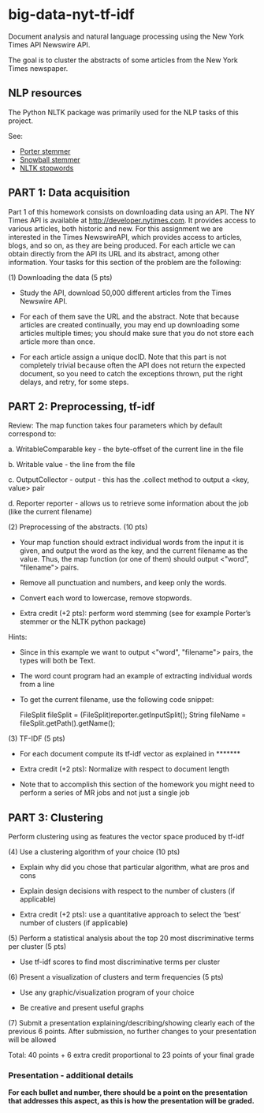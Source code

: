 big-data-nyt-tf-idf
===================

Document analysis and natural language processing using the New York Times API Newswire API.

The goal is to cluster the abstracts of some articles from the New York Times newspaper.

## NLP resources
The Python NLTK package was primarily used for the NLP tasks of this project.

See:
* [Porter stemmer](http://www.nltk.org/api/nltk.stem.html#module-nltk.stem.porter)
* [Snowball stemmer](http://www.nltk.org/api/nltk.stem.html#nltk.stem.snowball.SnowballStemmer)
* [NLTK stopwords](http://stackoverflow.com/questions/19130512/stopword-removal-with-nltk)

## PART 1: Data acquisition

Part 1 of this homework consists on downloading data using an API. The NY Times API is available at http://developer.nytimes.com. It provides access to various articles, both historic and new. For this assignment we are interested in the Times NewswireAPI, which provides access to articles, blogs, and so on, as they are being produced. For each article we can obtain directly from the API its URL and its abstract, among other information. Your tasks for this section of the problem are the following:


(1) Downloading the data (5 pts)

- Study the API, download 50,000 different articles from the Times Newswire API.

- For each of them save the URL and the abstract. Note that because articles are created continually, you may end up downloading some articles multiple times; you should make sure that you do not store each article more than once. 

- For each article assign a unique docID. Note that this part is not completely trivial because often the API does not return the expected document, so you need to catch the exceptions thrown, put the right delays, and retry, for some steps.


## PART 2: Preprocessing, tf-idf


Review: The map function takes four parameters which by default correspond to:

a. WritableComparable key - the byte-offset of the current line in the file

b. Writable value - the line from the file

c. OutputCollector - output - this has the .collect method to output a <key, value> pair

d. Reporter reporter - allows us to retrieve some information about the job (like the current filename) 


 (2) Preprocessing of the abstracts. (10 pts)

- Your map function should extract individual words from the input it is given, and output the word as the key, and the current filename as the value. Thus, the map function (or one of them) should output <"word", "filename"> pairs. 

- Remove all punctuation and numbers, and keep only the words. 

- Convert each word to lowercase, remove stopwords.

- Extra credit (+2 pts): perform word stemming (see for example Porter’s stemmer or the NLTK python package)


Hints:

* Since in this example we want to output <"word", "filename"> pairs, the types will both be Text.

* The word count program had an example of extracting individual words from a line

* To get the current filename, use the following code snippet:

    FileSplit fileSplit = (FileSplit)reporter.getInputSplit();
    String fileName = fileSplit.getPath().getName();



(3) TF-IDF (5 pts)

- For each document compute its tf-idf vector as explained in *******

- Extra credit (+2 pts): Normalize with respect to document length

* Note that to accomplish this section of the homework you might need to perform a series of MR jobs and not just a single job


## PART 3: Clustering

Perform clustering using as features the vector space produced by tf-idf

(4) Use a clustering algorithm of your choice (10 pts)

- Explain why did you chose that particular algorithm, what are pros and cons

- Explain design decisions with respect to the number of clusters (if applicable)

- Extra credit (+2 pts): use a quantitative approach to select the ‘best’ number of clusters (if applicable)



(5) Perform a statistical analysis about the top 20 most discriminative terms per cluster (5 pts)

- Use tf-idf scores to find most discriminative terms per cluster



(6) Present a visualization of clusters and term frequencies (5 pts)

- Use any graphic/visualization program of your choice

- Be creative and present useful graphs



(7) Submit a presentation explaining/describing/showing clearly each of the previous 6 points. After submission, no further changes to your presentation will be allowed



Total: 40 points + 6 extra credit proportional to 23 points of your final grade

### Presentation - additional details
**For each bullet and number, there should be a point on the presentation that addresses this aspect, as this is how the presentation will be graded.**
